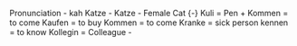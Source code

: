 Pronunciation - kah
Katze - Katze - Female Cat {-}
Kuli = Pen +
Kommen = to come
Kaufen = to buy
Kommen = to come
Kranke = sick person
kennen = to know
Kollegin = Colleague -

